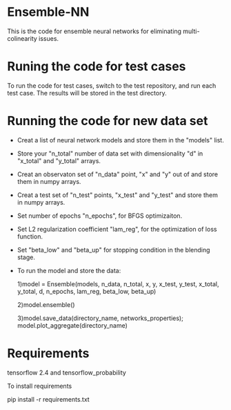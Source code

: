 # Ensemble-NN
This is the code for ensemble neural networks for eliminating multi-colinearity issues.
# Runing the code for test cases
To run the code for test cases, switch to the test repository, and run each test case. The results will be stored in the test directory.
# Running the code for new data set
- Creat a list of neural network models and store them in the "models" list.
- Store your "n_total" number of data set with dimensionality "d" in "x_total" and "y_total" arrays.
- Creat an observaton set of "n_data" point, "x" and "y" out of and store them in numpy arrays.
- Creat a test set of "n_test" points, "x_test" and "y_test" and store them in numpy arrays.
- Set number of epochs "n_epochs", for BFGS optimizaiton.
- Set L2 regularization coefficient "lam_reg", for the optimization of loss function.
- Set "beta_low" and "beta_up" for stopping condition in the blending stage.
- To run the model and store the data:

  1)model = Ensemble(models, n_data, n_total, x, y, 
                     x_test, y_test, x_total, y_total,
                     d, n_epochs, lam_reg, beta_low, beta_up)
                     
  2)model.ensemble()
  
  3)model.save_data(directory_name, networks_properties); model.plot_aggregate(directory_name)

# Requirements
tensorflow 2.4 and tensorflow_probability

To install requirements

pip install -r requirements.txt
